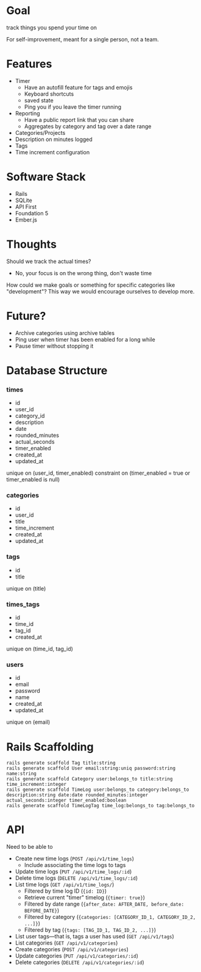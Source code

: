 # Goal

track things you spend your time on

For self-improvement, meant for a single person, not a team.

# Features
  - Timer
    - Have an autofill feature for tags and emojis
    - Keyboard shortcuts
    - saved state
    - Ping you if you leave the timer running
  - Reporting
    - Have a public report link that you can share
    - Aggregates by category and tag over a date range
  - Categories/Projects
  - Description on minutes logged
  - Tags
  - Time increment configuration

# Software Stack
  - Rails
  - SQLite
  - API First
  - Foundation 5
  - Ember.js

# Thoughts

Should we track the actual times?
  - No, your focus is on the wrong thing, don't waste time
  
How could we make goals or something for specific categories like "development"?  This way we would encourage ourselves to develop more.

# Future?

 - Archive categories using archive tables
 - Ping user when timer has been enabled for a long while
 - Pause timer without stopping it

# Database Structure

### times

 - id
 - user_id
 - category_id
 - description
 - date
 - rounded_minutes
 - actual_seconds
 - timer_enabled
 - created_at
 - updated_at

unique on (user_id, timer_enabled)
constraint on (timer_enabled = true or timer_enabled is null)

### categories

 - id
 - user_id
 - title
 - time_increment
 - created_at
 - updated_at

### tags

 - id
 - title 

unique on (title)

### times_tags

 - id
 - time_id
 - tag_id
 - created_at

unique on (time_id, tag_id)

### users

 - id
 - email
 - password
 - name
 - created_at
 - updated_at

unique on (email)

# Rails Scaffolding

    rails generate scaffold Tag title:string
    rails generate scaffold User email:string:uniq password:string name:string
    rails generate scaffold Category user:belongs_to title:string time_increment:integer
    rails generate scaffold TimeLog user:belongs_to category:belongs_to description:string date:date rounded_minutes:integer actual_seconds:integer timer_enabled:boolean
    rails generate scaffold TimeLogTag time_log:belongs_to tag:belongs_to

# API

Need to be able to

 - Create new time logs (`POST /api/v1/time_logs`)
     - Include associating the time logs to tags
 - Update time logs (`PUT /api/v1/time_logs/:id`)
 - Delete time logs (`DELETE /api/v1/time_logs/:id`)
 - List time logs (`GET /api/v1/time_logs/`)
    - Filtered by time log ID (`{id: ID}`)
    - Retrieve current "timer" timelog (`{timer: true}`)
    - Filtered by date range (`{after_date: AFTER_DATE, before_date: BEFORE_DATE}`)
    - Filtered by category (`{categories: [CATEGORY_ID_1, CATEGORY_ID_2, ...]}`)
    - Filtered by tag (`{tags: [TAG_ID_1, TAG_ID_2, ...]}`)
 - List user tags—that is, tags a user has used (`GET /api/v1/tags`)
 - List categories (`GET /api/v1/categories`)
 - Create categories (`POST /api/v1/categories`)
 - Update categories (`PUT /api/v1/categories/:id`)
 - Delete categories (`DELETE /api/v1/categories/:id`)
